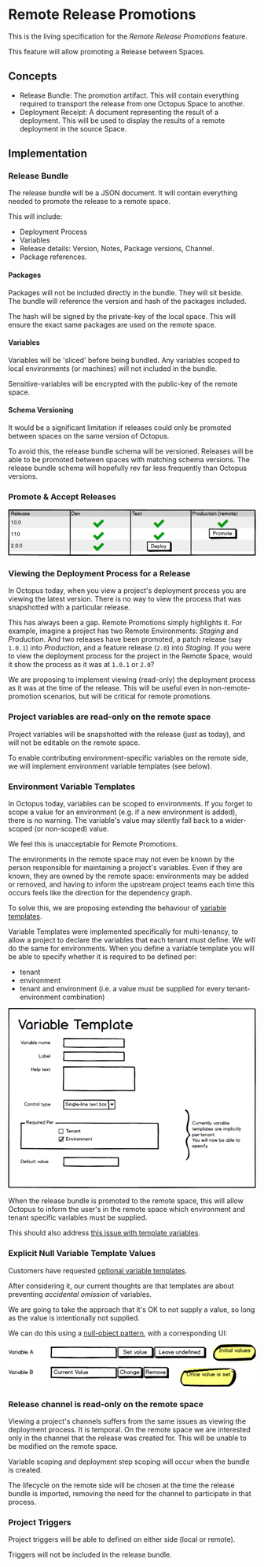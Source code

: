 # Remote Release Promotions

This is the living specification for the _Remote Release Promotions_ feature.

This feature will allow promoting a Release between Spaces.

## Concepts

- Release Bundle: The promotion artifact. This will contain everything required to transport the release from one Octopus Space to another.   
- Deployment Receipt: A document representing the result of a deployment. This will be used to display the results of a remote deployment in the source Space. 

## Implementation

### Release Bundle

The release bundle will be a JSON document. It will contain everything needed to promote the release to a remote space. 

This will include: 

- Deployment Process 
- Variables
- Release details: Version, Notes, Package versions, Channel.
- Package references.

#### Packages
Packages will not be included directly in the bundle. They will sit beside. The bundle will reference the version and hash of the packages included.

The hash will be signed by the private-key of the local space.  This will ensure the exact same packages are used on the remote space.

#### Variables

Variables will be 'sliced' before being bundled. Any variables scoped to local environments (or machines) will not included in the bundle.

Sensitive-variables will be encrypted with the public-key of the remote space.

#### Schema Versioning
It would be a significant limitation if releases could only be promoted between spaces on the same version of Octopus.

To avoid this, the release bundle schema will be versioned.  Releases will be able to be promoted between spaces with matching schema versions.  The release bundle schema will hopefully rev far less frequently than Octopus versions.

### Promote & Accept Releases 

![Promote Release from Dashboard](interface-designs/release-promote-accept/promote-dashboard.png "width=500")

### Viewing the Deployment Process for a Release<a name="view-release-deployment-process"></a>

In Octopus today, when you view a project's deployment process you are viewing the latest version.  There is no way to view the process that was snapshotted with a particular release.  

This has always been a gap.  Remote Promotions simply highlights it. 
For example, imagine a project has two Remote Environments: _Staging_ and _Production_.  And two releases have been promoted, a patch release (say `1.0.1`) into _Production_, and a feature release (`2.0`) into _Staging_.
If you were to view the deployment process for the project in the Remote Space, would it show the process as it was at `1.0.1` or `2.0`? 

We are proposing to implement viewing (read-only) the deployment process as it was at the time of the release. This will be useful even in non-remote-promotion scenarios, but will be critical for remote promotions. 

### Project variables are read-only on the remote space

Project variables will be snapshotted with the release (just as today), and will not be editable on the remote space.

To enable contributing environment-specific variables on the remote side, we will implement environment variable templates (see below).

### Environment Variable Templates

In Octopus today, variables can be scoped to environments.  If you forget to scope a value for an environment (e.g. if a new environment is added), there is no warning. The variable's value may silently fall back to a wider-scoped (or non-scoped) value. 

We feel this is unacceptable for Remote Promotions. 

The environments in the remote space may not even be known by the person responsible for maintaining a project's variables. Even if they are known, they are owned by the remote space: environments may be added or removed, and having to inform the upstream project teams each time this occurs feels like the direction for the dependency graph. 

To solve this, we are proposing extending the behaviour of [variable templates](https://octopus.com/docs/deploying-applications/variables/variable-templates).

Variable Templates were implemented specifically for multi-tenancy, to allow a project to declare the variables that each tenant must define. We will do the same for environments.  When you define a variable template you will be able to specify whether it is required to be defined per:

- tenant 
- environment
- tenant and environment (i.e. a value must be supplied for every tenant-environment combination)

![Variable Template Editor](interface-designs/variable-templates/variable-template-editor.png "width=500")

When the release bundle is promoted to the remote space, this will allow Octopus to inform the user's in the remote space which environment and tenant specific variables must be supplied.

This should also address [this issue with template variables](https://github.com/OctopusDeploy/Issues/issues/2710).

### Explicit Null Variable Template Values

Customers have requested [optional variable templates](https://github.com/OctopusDeploy/Issues/issues/2709).

After considering it, our current thoughts are that templates are about preventing _accidental omission_ of variables. 

We are going to take the approach that it's OK to not supply a value, so long as the value is intentionally not supplied.

We can do this using a [null-object pattern](https://en.wikipedia.org/wiki/Null_Object_pattern), with a corresponding UI:

![Set Template Value Explicitly](interface-designs/variable-templates/set-template-value-explicit.png "width=500")

### Release channel is read-only on the remote space 

Viewing a project's channels suffers from the same issues as viewing the deployment process.  It is temporal. On the remote space we are interested only in the channel that the release was created for. This will be unable to be modified on the remote space.  

Variable scoping and deployment step scoping will occur when the bundle is created. 

The lifecycle on the remote side will be chosen at the time the release bundle is imported, removing the need for the channel to participate in that process.

### Project Triggers
Project triggers will be able to defined on either side (local or remote).

Triggers will not be included in the release bundle.

